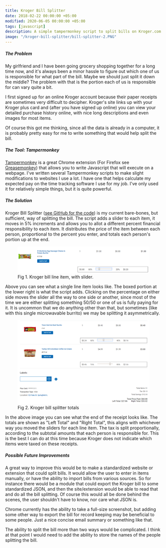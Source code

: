 ```yaml
---
title: Kroger Bill Splitter
date: 2018-02-22 00:00:00 +05:00
modified: 2020-06-05 00:00:00 +05:00
tags: [javascript]
description: A simple tampermonkey script to split bills on Kroger.com
image: "/kroger-bill-splitter/bill-splitter-2.PNG"
---
```


##### The Problem 

My girlfriend and I have been going grocery shopping together for a long time now, and it's always been a minor hassle to figure out which one of us is responsible for what part of the bill. Maybe we should just split it down the middle? The problem with that is the portion each of us is responsible for can vary quite a bit.

I first signed up for an online Kroger account because their paper receipts are sometimes very difficult to decipher. Kroger's site links up with your Kroger plus card and (after you have signed up online) you can view your detailed purchase history online, with nice long descriptions and even images for most items. 

Of course this got me thinking, since all the data is already in a computer, it is probably pretty easy for me to write something that would help split the bill.

##### The Tool: Tampermonkey

<a href="https://chrome.google.com/webstore/detail/tampermonkey/dhdgffkkebhmkfjojejmpbldmpobfkfo" target="_blank">Tampermonkey</a> is a great Chrome extension (For Firefox see <a href="https://addons.mozilla.org/en-US/firefox/addon/greasemonkey/" target="_blank">Greasemonkey</a>) that allows you to write Javascript that will execute on a webpage. I've written several Tampermonkey scripts to make slight modifications to websites I use a lot. I have one that helps calculate my expected pay on the time tracking software I use for my job. I've only used it for relatively simple things, but it is quite powerful. 

##### The Solution

Kroger Bill Splitter (<a href="https://github.com/tkonya/Kroger-Bill-Splitter" target="_blank">see GitHub for the code</a>) is my current bare-bones, but sufficient, way of splitting the bill. The script adds a slider to each item, it moves in 5% increments and allows you to allot a different percent financial responsibility to each item. It distributes the price of the item between each person, proportional to the percent you enter, and totals each person's portion up at the end.

<figure>
<img src="/assets/img/bill-splitter-1PNG.PNG" alt="Fig 1. Kroger bill line item, with slider.">
<figcaption>Fig 1. Kroger bill line item, with slider.</figcaption>
</figure>

Above you can see what a single line item looks like. The boxed portion at the lower right is what the script adds. Clicking on the percentage on either side moves the slider all the way to one side or another, since most of the time we are either splitting something 50/50 or one of us is fully paying for it. It is uncommon that we do anything other than that, but sometimes (like with this single microwavable burrito) we may be splitting it asymmetrically. 

<figure>
<img src="/assets/img/bill-splitter-2.PNG" alt="Fig 2. Kroger bill splitter totals">
<figcaption>Fig 2. Kroger bill splitter totals</figcaption>
</figure>

In the above image you can see what the end of the receipt looks like. The totals are shown as "Left Total" and "Right Total", this aligns with whichever way you moved the sliders for each line item. The tax is split proportionally, according to the subtotal amounts that each person is responsible for. This is the best I can do at this time because Kroger does not indicate which items were taxed on these receipts. 

##### Possible Future Improvements

A great way to improve this would be to make a standardized website or extension that could split bills. It would allow the user to enter in items manually, or have the ability to import bills from various sources. So for instance there would be a module that could export the Kroger bill to some standardized JSON, and then the site/extension would be able to read that and do all the bill splitting. Of course this would all be done behind the scenes, the user shouldn't have to know, nor care what JSON is. 

Chrome currently has the ability to take a full-size screenshot, but adding some other way to export the bill for record keeping may be beneficial to some people. Just a nice concise email summary or something like that. 

The ability to split the bill more than two ways would be complicated. I think at that point I would need to add the ability to store the names of the people splitting the bill.